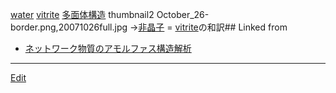 ---
---
[water](/water)
[vitrite](/vitrite)
[多面体構造](/多面体構造)
thumbnail2 October_26-border.png,20071026full.jpg
→[非晶子](/非晶子) = [vitrite](/vitrite)の和訳## Linked from

* [ネットワーク物質のアモルファス構造解析](ネットワーク物質のアモルファス構造解析.md)


----
[Edit](https://github.com/vitroid/vitroid.github.io/edit/master/MD/非晶子.md)
